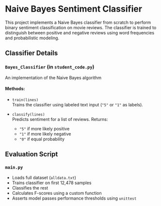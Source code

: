 #  Naive Bayes Sentiment Classifier

This project implements a Naive Bayes classifier from scratch to perform binary sentiment classification on movie reviews. The classifier is trained to distinguish between positive and negative reviews using word frequencies and probabilistic modeling.


## Classifier Details

###  `Bayes_Classifier` (in `student_code.py`)

An implementation of the Naive Bayes algorithm

#### Methods:

- `train(lines)`  
  Trains the classifier using labeled text input (`"5"` or `"1"` as labels).

- `classify(lines)`  
  Predicts sentiment for a list of reviews. Returns:
  - `"5"` if more likely positive  
  - `"1"` if more likely negative  
  - `"0"` if equal probability

## Evaluation Script

### `main.py`

- Loads full dataset (`alldata.txt`)
- Trains classifier on first 12,478 samples
- Classifies the rest
- Calculates F-scores using a custom function
- Asserts model passes performance thresholds using `unittest`
